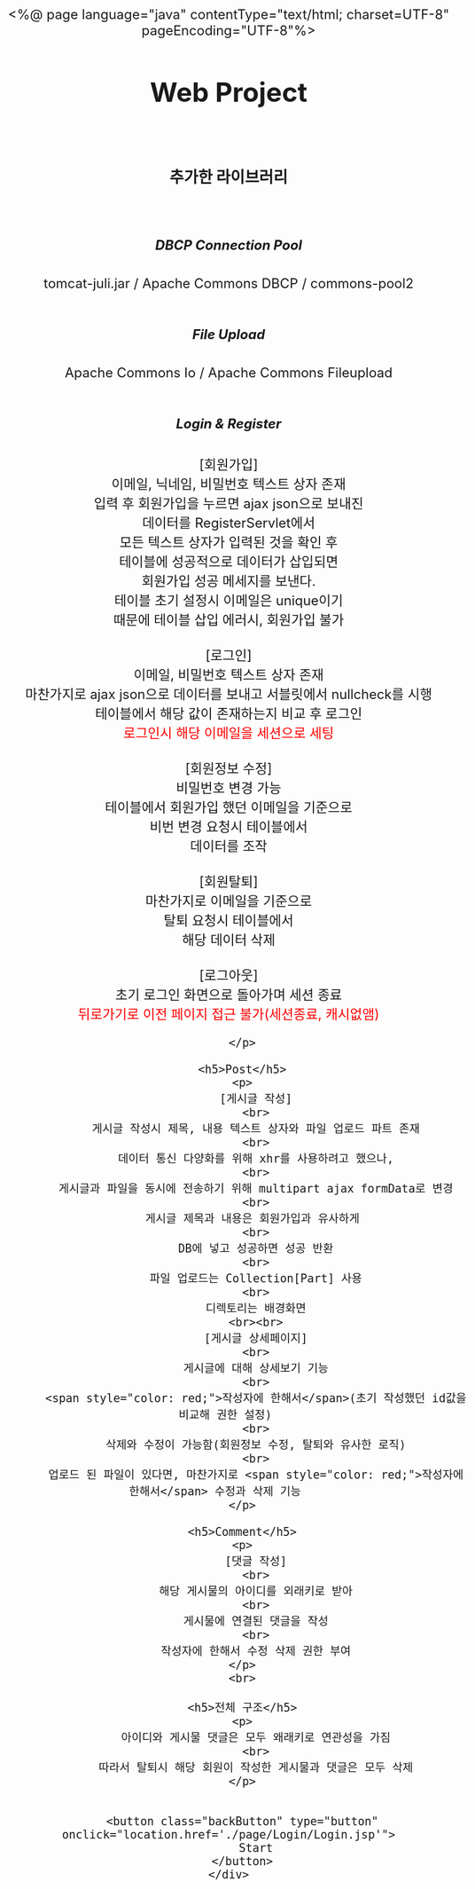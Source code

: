 <%@ page language="java" contentType="text/html; charset=UTF-8"
    pageEncoding="UTF-8"%>
<!DOCTYPE html>
<html>
<head>
<meta charset="UTF-8">
<title>Welcome</title>
<style>
    body {
        text-align: center;
        font-size: 24px;
    }

    .backButton {
        width: 70pt;
        height: 30pt;
    }
</style>
</head>
<body>
    <div class="container">
        <h1>Web Project</h1>
        <br>
        <h3>추가한 라이브러리</h3> 
        <br>
        <h5>DBCP Connection Pool</h5>
        <p>
        	tomcat-juli.jar / Apache Commons DBCP / commons-pool2
        	<br> <br>
        </p>
        <h5>File Upload</h5>
        <p>
        	Apache Commons Io / Apache Commons Fileupload 	
        	<br><br>
        </p>
        <h5>Login & Register</h5>
        <p>
        	[회원가입]
        	<br>
        	이메일, 닉네임, 비밀번호 텍스트 상자 존재
        	<br>
        	입력 후 회원가입을 누르면 ajax json으로 보내진
        	<br>
        	데이터를 RegisterServlet에서 
        	<br>
        	모든 텍스트 상자가 입력된 것을 확인 후 
        	<br>
        	테이블에 성공적으로 데이터가 삽입되면
        	<br>
        	회원가입 성공 메세지를 보낸다.
        	<br>
        	테이블 초기 설정시 이메일은 unique이기 
        	<br>
        	때문에 테이블 삽입 에러시, 회원가입 불가
        	<br> <br>
        	[로그인]
        	<br>
        	이메일, 비밀번호 텍스트 상자 존재
        	<br>
        	마찬가지로 ajax json으로 데이터를 보내고 서블릿에서 nullcheck를 시행
        	<br>
        	테이블에서 해당 값이 존재하는지 비교 후 로그인
        	<br>
        	<span style="color: red;">로그인시 해당 이메일을 세션으로 세팅</span>   
        	<br><br>
        	[회원정보 수정]   
        	<br>
        	비밀번호 변경 가능
        	<br>
        	테이블에서 회원가입 했던 이메일을 기준으로 
        	<br>
        	비번 변경 요청시 테이블에서
        	<br>
        	데이터를 조작
        	<br><br>
        	[회원탈퇴]
        	<br>
        	마찬가지로 이메일을 기준으로
        	<br>
        	탈퇴 요청시 테이블에서
        	<br>
        	해당 데이터 삭제
        	<br><br>
        	[로그아웃]
        	<br>
        	초기 로그인 화면으로 돌아가며 세션 종료
        	<br>
        	<span style="color: red;">뒤로가기로 이전 페이지 접근 불가(세션종료, 캐시없앰)</span>
        	 	
        </p>
        
        <h5>Post</h5>
        <p>
        	[게시글 작성]
        	<br>
        	게시글 작성시 제목, 내용 텍스트 상자와 파일 업로드 파트 존재
        	<br>
        	데이터 통신 다양화를 위해 xhr를 사용하려고 했으나,
        	<br>
        	게시글과 파일을 동시에 전송하기 위해 multipart ajax formData로 변경
        	<br>
        	게시글 제목과 내용은 회원가입과 유사하게 
        	<br>
        	DB에 넣고 성공하면 성공 반환
        	<br>
        	파일 업로드는 Collection[Part] 사용
        	<br>
        	디렉토리는 배경화면
        	<br><br>
        	[게시글 상세페이지]
        	<br>
        	게시글에 대해 상세보기 기능
        	<br>
        	<span style="color: red;">작성자에 한해서</span>(초기 작성했던 id값을 비교해 권한 설정) 
        	<br>
        	삭제와 수정이 가능함(회원정보 수정, 탈퇴와 유사한 로직)
        	<br>
        	업로드 된 파일이 있다면, 마찬가지로 <span style="color: red;">작성자에 한해서</span> 수정과 삭제 기능   	
        </p>
        
        <h5>Comment</h5>
        <p>
        	[댓글 작성]
        	<br>
        	해당 게시물의 아이디를 외래키로 받아
        	<br>
        	게시물에 연결된 댓글을 작성
        	<br>
        	작성자에 한해서 수정 삭제 권한 부여
        </p>
        <br>
        
        <h5>전체 구조</h5>
        <p>
        	아이디와 게시물 댓글은 모두 왜래키로 연관성을 가짐
        	<br>
        	따라서 탈퇴시 해당 회원이 작성한 게시물과 댓글은 모두 삭제
        </p>
        
        
        <button class="backButton" type="button" onclick="location.href='./page/Login/Login.jsp'">
            Start
        </button>
    </div>
</body>
</html>
